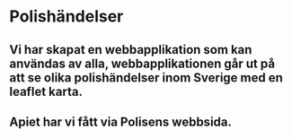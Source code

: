 # Polishändelser

## Vi har skapat en webbapplikation som kan användas av alla, webbapplikationen går ut på att se olika polishändelser inom Sverige med en leaflet karta.
## Apiet har vi fått via Polisens webbsida.
